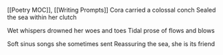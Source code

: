 [[Poetry MOC]], [[Writing Prompts]]
Cora carried a colossal conch
Sealed the sea within her clutch

Wet whispers drowned her woes and toes
Tidal prose of flows and blows

Soft sinus songs she sometimes sent
Reassuring the sea, she is its friend
